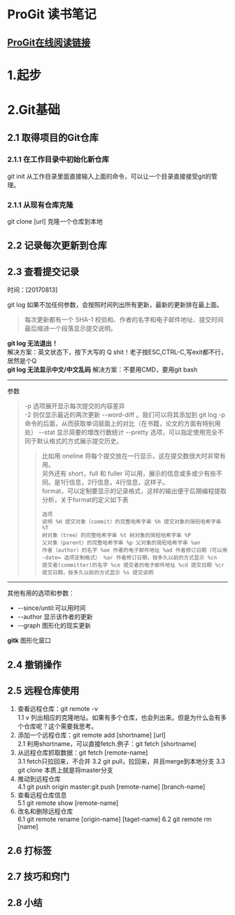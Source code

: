 # ProGit 读书笔记
## **[ProGit在线阅读链接](http://iissnan.com/progit/html/zh/ch2_3.html)**
# 1.起步
# 2.Git基础
## 2.1 取得项目的Git仓库
### 2.1.1 在工作目录中初始化新仓库  
git init
从工作目录里面直接输入上面的命令，可以让一个目录直接接受git的管理。
### 2.1.1 从现有仓库克隆  
git clone [url]
克隆一个仓库到本地
## 2.2 记录每次更新到仓库

## 2.3 查看提交记录
时间：[20170813]  

git log 如果不加任何参数，会按照时间列出所有更新，最新的更新排在最上面。
> 每次更新都有一个 SHA-1 校验和、作者的名字和电子邮件地址、提交时间  
>最后缩进一个段落显示提交说明。

**git log 无法退出！**  
解决方案：英文状态下，按下大写的 Q
shit！老子按ESC,CTRL-C,写exit都不行，居然是个Q  
**git log 无法显示中文/中文乱码**
解决方案：不要用CMD，要用git bash
***
参数
> -p 选项展开显示每次提交的内容差异  
> -2 则仅显示最近的两次更新
> --word-diff 。我们可以将其添加到 git log -p 命令的后面，从而获取单词层面上的对比（在书籍，论文的方面有特别用处）
> --stat 显示简要的增改行数统计
> --pretty 选项，可以指定使用完全不同于默认格式的方式展示提交历史。
>> 比如用 oneline 将每个提交放在一行显示，这在提交数很大时非常有用。  
>> 另外还有 short，full 和 fuller 可以用，展示的信息或多或少有些不同。是1行信息，2行信息，4行信息，这样子。  
>> format，可以定制要显示的记录格式，这样的输出便于后期编程提取分析，关于format的定义如下表<pre><code>选项	 说明
%H	提交对象（commit）的完整哈希字串
%h	提交对象的简短哈希字串
%T	树对象（tree）的完整哈希字串
%t	树对象的简短哈希字串
%P	父对象（parent）的完整哈希字串
%p	父对象的简短哈希字串
%an	作者（author）的名字
%ae	作者的电子邮件地址
%ad	作者修订日期（可以用 -date= 选项定制格式）
%ar	作者修订日期，按多久以前的方式显示
%cn	提交者(committer)的名字
%ce	提交者的电子邮件地址
%cd	提交日期
%cr	提交日期，按多久以前的方式显示
%s	提交说明</code></pre>
***
其他有用的选项和参数：
- --since/until:可以用时间
- --author 显示该作者的更新
- --graph 图形化的现实更新

**gitk** 图形化窗口

## 2.4 撤销操作

## 2.5 远程仓库使用
1. 查看远程仓库：git remote -v  
1.1 v 列出相应的克隆地址。如果有多个仓库，也会列出来。但是为什么会有多个仓库呢？这个需要我思考。
2. 添加一个远程仓库：git remote add [shortname] [url]  
2.1 利用shortname，可以直接fetch.例子：git fetch [shortname]
3. 从远程仓库抓取数据：git fetch [remote-name]  
3.1 fetch只拉回来，不合并
3.2 git pull，拉回来，并且merge到本地分支
3.3 git clone 本质上就是将master分支
4. 推动到远程仓库  
4.1  git push origin master:git push [remote-name] [branch-name]
5. 查看远程仓库信息  
5.1 git remote show [remote-name]  
6. 改名和删除远程仓库  
6.1 git remote rename [origin-name] [taget-name]
6.2 git remote rm [name]
## 2.6 打标签

## 2.7 技巧和窍门

## 2.8 小结